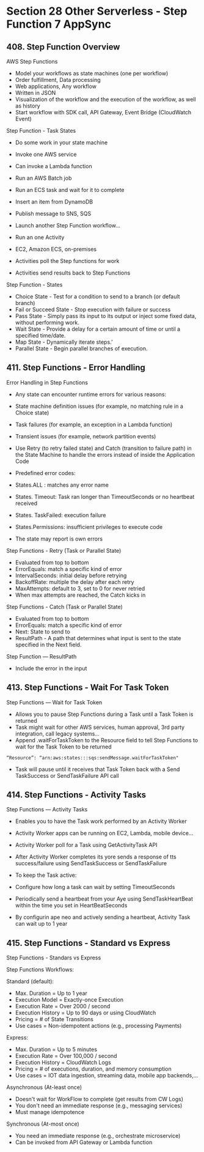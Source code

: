 # Section 28 Other Serverless - Step Function 7 AppSync

## 408. Step Function Overview

AWS Step Functions

- Model your workflows as state machines (one per workflow)
 - Order fulfillment, Data processing
 - Web applications, Any workflow
- Written in JSON
- Visualization of the workflow and the execution of the workflow, as well as history
- Start workflow with SDK call, API Gateway, Event Bridge (CloudWatch Event)


Step Function - Task States

- Do some work in your state machine
- Invoke one AWS service
 - Can invoke a Lambda function
 - Run an AWS Batch job
 - Run an ECS task and wait for it to complete
 - Insert an item from DynamoDB
 - Publish message to SNS, SQS
 - Launch another Step Function workflow...

- Run an one Activity
 - EC2, Amazon ECS, on-premises
 - Activities poll the Step functions for work
 - Activities send results back to Step Functions

Step Function - States

- Choice State - Test for a condition to send to a branch (or default branch)
- Fail or Succeed State - Stop execution with failure or success
- Pass State - Simply pass its input to its output or inject some fixed data, without performing work.
- Wait State - Provide a delay for a certain amount of time or until a specified time/date.
- Map State - Dynamically iterate steps.’
- Parallel State - Begin parallel branches of execution.

## 411. Step Functions - Error Handling

Error Handling in Step Functions

- Any state can encounter runtime errors for various reasons:
 - State machine definition issues (for example, no matching rule in a Choice state)
 - Task failures (for example, an exception in a Lambda function)
 - Transient issues (for example, network partition events)

- Use Retry (to retry failed state) and Catch (transition to failure path) in the State Machine to handle the errors instead of inside the Application Code

- Predefined error codes:
 - States.ALL : matches any error name
 - States. Timeout: Task ran longer than TimeoutSeconds or no heartbeat received
 - States. TaskFailed: execution failure
 - States.Permissions: insufficient privileges to execute code

- The state may report is own errors

Step Functions - Retry (Task or Parallel State)

- Evaluated from top to bottom
- ErrorEquals: match a specific kind of error
- IntervalSeconds: initial delay before retrying
- BackoffRate: multiple the delay after each retry
- MaxAttempts: default to 3, set to 0 for never retried
- When max attempts are reached, the Catch kicks in

Step Functions - Catch (Task or Parallel State)

- Evaluated from top to bottom
- ErrorEquals: match a specific kind of error
- Next: State to send to
- ResultPath - A path that determines what input is sent to the state specified in the Next field.

Step Function — ResultPath

- Include the error in the input

## 413. Step Functions - Wait For Task Token

Step Functions — Wait for Task Token

- Allows you to pause Step Functions during a Task until a Task Token is returned
- Task might wait for other AWS services, human approval, 3rd party integration, call legacy systems...
- Append .waitForTaskToken to the Resource field to tell Step Functions to wait for the Task Token to be returned

`
“Resource”: “arn:aws:states:::sqs:sendMessage.waitForTaskToken"
`

- Task will pause until it receives that Task Token back with a Send TaskSuccess or SendTaskFailure API call

## 414. Step Functions - Activity Tasks

Step Functions — Activity Tasks

- Enables you to have the Task work performed by an Activity Worker

- Activity Worker apps can be running on EC2, Lambda, mobile device...

- Activity Worker poll for a Task using GetActivityTask API

- After Activity Worker completes its yore sends a response of tts success/failure using SendTaskSuccess or SendTaskFailure

- To keep the Task active:
 - Configure how long a task can wait by setting TimeoutSeconds
 - Periodically send a heartbeat from your Aye using SendTaskHeartBeat within the time you set in HeartBeatSeconds

- By configurin ape neo and actively sending a heartbeat, Activity Task can wait up to 1 year

## 415. Step Functions - Standard vs Express

Step Functions - Standars vs Express

Step Functions Workflows:

Standard (default):
 - Max. Duration = Up to 1 year
 - Execution Model = Exactly-once Execution
 - Execution Rate = Over 2000 / second
 - Execution History = Up to 90 days or using CloudWatch
 - Pricing = # of State Transitions
 - Use cases = Non-idempotent actions (e.g., processing Payments)

Express:
 - Max. Duration = Up to 5 minutes
 - Execution Rate = Over 100,000 / second
 - Execution History = CloudWatch Logs
 - Pricing = # of executions, duration, and memory consumption
 - Use cases = IOT data ingestion, streaming data, mobile app backends,...

 Asynchronous (At-least once)
 - Doesn't wait for WorkFlow to complete (get results from CW Logs)
 - You don't need an immediate response (e.g., messaging services)
 - Must manage idempotence

 Synchronous (At-most once)
  - You need an immediate response (e.g., orchestrate microservice)
  - Can be invoked from API Gateway or Lambda function